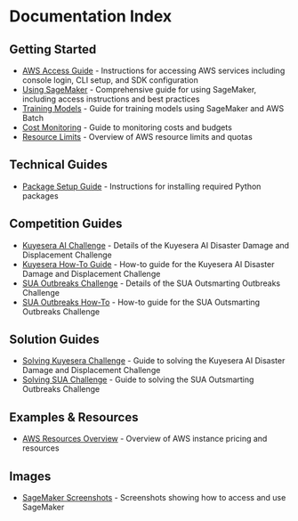 # Documentation Index

## Getting Started

- [AWS Access Guide](./AWSAccess.md) - Instructions for accessing AWS services including console login, CLI setup, and SDK configuration
- [Using SageMaker](./UsingSageMaker.md) - Comprehensive guide for using SageMaker, including access instructions and best practices
- [Training Models](./TrainingModels.md) - Guide for training models using SageMaker and AWS Batch
- [Cost Monitoring](./CostMonitoring.md) - Guide to monitoring costs and budgets
- [Resource Limits](./ResourceLimits.md) - Overview of AWS resource limits and quotas

## Technical Guides

- [Package Setup Guide](./guides/PackageSetup.md) - Instructions for installing required Python packages

## Competition Guides

- [Kuyesera AI Challenge](./KuyeseraCompetion.md) - Details of the Kuyesera AI Disaster Damage and Displacement Challenge
- [Kuyesera How-To Guide](./KuyeseraHowTo.md) - How-to guide for the Kuyesera AI Disaster Damage and Displacement Challenge
- [SUA Outbreaks Challenge](./SUAOutsmartingOutbreaksChallenge.md) - Details of the SUA Outsmarting Outbreaks Challenge
- [SUA Outbreaks How-To](./SUAOutsmartingOutbreaksHowTo.md) - How-to guide for the SUA Outsmarting Outbreaks Challenge

## Solution Guides

- [Solving Kuyesera Challenge](./KuyeseraCompetionSolve.md) - Guide to solving the Kuyesera AI Disaster Damage and Displacement Challenge
- [Solving SUA Challenge](./SUAOutsmartingOutbreaksChallengeSolve.md) - Guide to solving the SUA Outsmarting Outbreaks Challenge

## Examples & Resources

- [AWS Resources Overview](./aws-pricing/instance_pricing.md) - Overview of AWS instance pricing and resources

## Images

- [SageMaker Screenshots](./images/) - Screenshots showing how to access and use SageMaker
